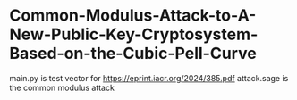# Common-Modulus-Attack-to-A-New-Public-Key-Cryptosystem-Based-on-the-Cubic-Pell-Curve

main.py is test vector for https://eprint.iacr.org/2024/385.pdf
attack.sage is the common modulus attack
